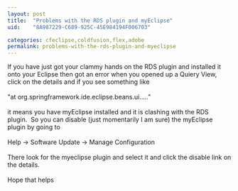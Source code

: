 ```yaml
---
layout: post
title:  "Problems with the RDS plugin and myEclipse"
uid:	"8A987229-C689-925C-45E984194F006703"

categories: cfeclipse,coldfusion,flex,adobe
permalink: problems-with-the-rds-plugin-and-myeclipse
---
```

If you have just got your clammy hands on the RDS plugin and installed it onto your Eclipse then got an error when you opened up a Quiery View, click on the details and if you see something like<br /><br />&quot;at org.springframework.ide.eclipse.beans.ui.....&quot;<br /><br />it means you have myEclipse installed and it is clashing with the RDS plugin.&nbsp; So you can disable (just momentarily I am sure) the myEclipse plugin by going to <br /><br />Help -&gt; Software Update -&gt; Manage Configuration <br /><br />There look for the myeclipse plugin and select it and click the disable link on the details. <br /><br />Hope that helps<br />
